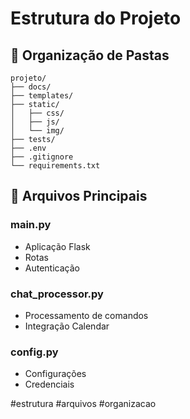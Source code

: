 # Estrutura do Projeto

## 📁 Organização de Pastas
```
projeto/
├── docs/
├── templates/
├── static/
│   ├── css/
│   ├── js/
│   └── img/
├── tests/
├── .env
├── .gitignore
└── requirements.txt
```

## 📄 Arquivos Principais

### main.py
- Aplicação Flask
- Rotas
- Autenticação

### chat_processor.py
- Processamento de comandos
- Integração Calendar

### config.py
- Configurações
- Credenciais

#estrutura #arquivos #organizacao 